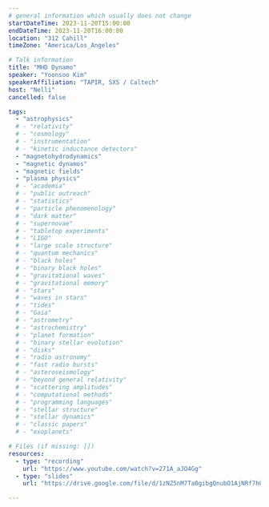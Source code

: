 ```yaml
---
# general information which usually does not change
startDateTime: 2023-11-20T15:00:00
endDateTime: 2023-11-20T16:00:00
location: "312 Cahill"
timeZone: "America/Los_Angeles"

# Talk information
title: "MHD Dynamo"
speaker: "Yoonsoo Kim"
speakerAffiliation: "TAPIR, SXS / Caltech"
host: "Nelli"
cancelled: false

tags:
  - "astrophysics"
  # - "relativity"
  # - "cosmology"
  # - "instrumentation"
  # - "kinetic inductance detectors"
  - "magnetohydrodynamics"
  - "magnetic dynamos"
  - "magnetic fields"
  - "plasma physics"
  # - "academia"
  # - "public outreach"
  # - "statistics"
  # - "particle phenomenology"
  # - "dark matter"
  # - "supernovae"
  # - "tabletop experiments"
  # - "LIGO"
  # - "large scale structure"
  # - "quantum mechanics"
  # - "black holes"
  # - "binary black holes"
  # - "gravitational waves"
  # - "gravitational memory"
  # - "stars"
  # - "waves in stars"
  # - "tides"
  # - "Gaia"
  # - "astrometry"
  # - "astrochemistry"
  # - "planet formation"
  # - "binary stellar evolution"
  # - "disks"
  # - "radio astronomy"
  # - "fast radio bursts"
  # - "asteroseismology"
  # - "beyond general relativity"
  # - "scattering amplitudes"
  # - "computational methods"
  # - "programming languages"
  # - "stellar structure"
  # - "stellar dynamics"
  # - "classic papers"
  # - "exoplanets"

# Files (if missing: [])
resources:
  - type: "recording"
    url: "https://www.youtube.com/watch?v=271A_aJO4Gg"
  - type: "slides"
    url: "https://drive.google.com/file/d/1zNZ5nM7Ta0gibgQnubO1AjNRf7hOBGRE/view?usp=drive_link"

---
```




